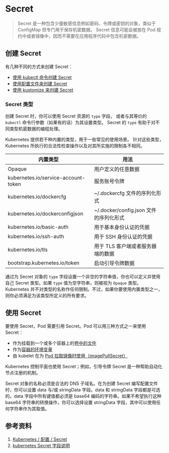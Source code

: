 # Secret

> Secret 是一种包含少量敏感信息例如密码、令牌或密钥的对象，类似于 ConfigMap 但专门用于保存机密数据。
> Secret 信息可能会被放在 Pod 规约中或者镜像中，因而不需要在应用程序代码中包含机密数据。

## 创建 Secret

有几种不同的方式来创建 Secret：

- [使用 kubectl 命令创建 Secret](https://kubernetes.io/zh/docs/tasks/configmap-secret/managing-secret-using-kubectl/)
- [使用配置文件来创建 Secret](https://kubernetes.io/zh/docs/tasks/configmap-secret/managing-secret-using-config-file/)
- [使用 kustomize 来创建 Secret](https://kubernetes.io/zh/docs/tasks/configmap-secret/managing-secret-using-kustomize/)

### Secret 类型

创建 Secret 时，你可以使用 Secret 资源的 `type` 字段， 或者与其等价的 `kubectl` 命令行参数（如果有的话）为其设置类型。 Secret 的 `type` 有助于对不同类型机密数据的编程处理。

Kubernetes 提供若干种内置的类型，用于一些常见的使用场景。 针对这些类型，Kubernetes 所执行的合法性检查操作以及对其所实施的限制各不相同。

| 内置类型                            | 用法                                   |
| ----------------------------------- | -------------------------------------- |
| Opaque                              | 用户定义的任意数据                     |
| kubernetes.io/service-account-token | 服务账号令牌                           |
| kubernetes.io/dockercfg             | ~/.dockercfg 文件的序列化形式          |
| kubernetes.io/dockerconfigjson      | ~/.docker/config.json 文件的序列化形式 |
| kubernetes.io/basic-auth            | 用于基本身份认证的凭据                 |
| kubernetes.io/ssh-auth              | 用于 SSH 身份认证的凭据                |
| kubernetes.io/tls                   | 用于 TLS 客户端或者服务器端的数据      |
| bootstrap.kubernetes.io/token       | 启动引导令牌数据                       |

通过为 Secret 对象的 `type` 字段设置一个非空的字符串值，你也可以定义并使用自己 Secret 类型。如果 `type` 值为空字符串，则被视为 `Opaque` 类型。 Kubernetes 并不对类型的名称作任何限制。不过，如果你要使用内置类型之一， 则你必须满足为该类型所定义的所有要求。

## 使用 Secret

要使用 Secret，Pod 需要引用 Secret。Pod 可以用三种方式之一来使用 Secret：

- 作为挂载到一个或多个容器上的[卷中的文件](https://kubernetes.io/zh/docs/concepts/configuration/secret/#using-secrets-as-files-from-a-pod)
- 作为[容器的环境变量](https://kubernetes.io/zh/docs/concepts/configuration/secret/#using-secrets-as-environment-variables)
- 由 kubelet 在为 [Pod 拉取镜像时使用（imagePullSecret）](https://kubernetes.io/zh/docs/concepts/configuration/secret/#using-imagepullsecrets)

Kubernetes 控制平面也使用 Secret；例如，引导令牌 Secret 是一种帮助自动化节点注册的机制。

Secret 对象的名称必须是合法的 DNS 子域名。在为创建 Secret 编写配置文件时，你可以设置 data 与/或 stringData 字段。data 和 stringData 字段都是可选的。data 字段中所有键值都必须是 base64 编码的字符串。如果不希望执行这种 base64 字符串的转换操作，你可以选择设置 stringData 字段，其中可以使用任何字符串作为其取值。

## 参考资料

1. [Kubernetes / 配置 / Secret](https://kubernetes.io/zh/docs/concepts/configuration/secret/)
2. [kubernetes Secret 字段说明](https://kubernetes.io/docs/reference/generated/kubernetes-api/v1.21/#secret-v1-core)
